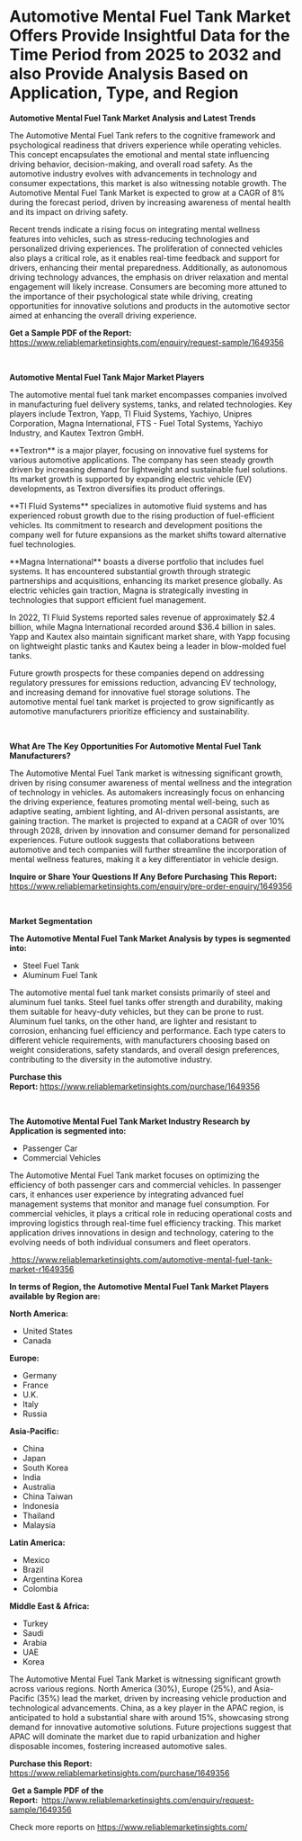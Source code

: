 <p><h1>Automotive Mental Fuel Tank Market Offers Provide Insightful Data for the Time Period from 2025 to 2032 and also Provide Analysis Based on Application, Type, and Region</h1></p><p><strong>Automotive Mental Fuel Tank Market Analysis and Latest Trends</strong></p>
<p><p>The Automotive Mental Fuel Tank refers to the cognitive framework and psychological readiness that drivers experience while operating vehicles. This concept encapsulates the emotional and mental state influencing driving behavior, decision-making, and overall road safety. As the automotive industry evolves with advancements in technology and consumer expectations, this market is also witnessing notable growth. The Automotive Mental Fuel Tank Market is expected to grow at a CAGR of 8% during the forecast period, driven by increasing awareness of mental health and its impact on driving safety.</p><p>Recent trends indicate a rising focus on integrating mental wellness features into vehicles, such as stress-reducing technologies and personalized driving experiences. The proliferation of connected vehicles also plays a critical role, as it enables real-time feedback and support for drivers, enhancing their mental preparedness. Additionally, as autonomous driving technology advances, the emphasis on driver relaxation and mental engagement will likely increase. Consumers are becoming more attuned to the importance of their psychological state while driving, creating opportunities for innovative solutions and products in the automotive sector aimed at enhancing the overall driving experience.</p></p>
<p><strong>Get a Sample PDF of the Report:&nbsp;</strong> <a href="https://www.reliablemarketinsights.com/enquiry/request-sample/1649356?utm_campaign=2642&utm_medium=2&utm_source=Github&utm_content=ia&utm_term=26032025&utm_id=automotive-mental-fuel-tank">https://www.reliablemarketinsights.com/enquiry/request-sample/1649356</a></p>
<p>&nbsp;</p>
<p><strong>Automotive Mental Fuel Tank Major Market Players</strong></p>
<p><p>The automotive mental fuel tank market encompasses companies involved in manufacturing fuel delivery systems, tanks, and related technologies. Key players include Textron, Yapp, TI Fluid Systems, Yachiyo, Unipres Corporation, Magna International, FTS - Fuel Total Systems, Yachiyo Industry, and Kautex Textron GmbH. </p><p>**Textron** is a major player, focusing on innovative fuel systems for various automotive applications. The company has seen steady growth driven by increasing demand for lightweight and sustainable fuel solutions. Its market growth is supported by expanding electric vehicle (EV) developments, as Textron diversifies its product offerings.</p><p>**TI Fluid Systems** specializes in automotive fluid systems and has experienced robust growth due to the rising production of fuel-efficient vehicles. Its commitment to research and development positions the company well for future expansions as the market shifts toward alternative fuel technologies.</p><p>**Magna International** boasts a diverse portfolio that includes fuel systems. It has encountered substantial growth through strategic partnerships and acquisitions, enhancing its market presence globally. As electric vehicles gain traction, Magna is strategically investing in technologies that support efficient fuel management.</p><p>In 2022, TI Fluid Systems reported sales revenue of approximately $2.4 billion, while Magna International recorded around $36.4 billion in sales. Yapp and Kautex also maintain significant market share, with Yapp focusing on lightweight plastic tanks and Kautex being a leader in blow-molded fuel tanks.</p><p>Future growth prospects for these companies depend on addressing regulatory pressures for emissions reduction, advancing EV technology, and increasing demand for innovative fuel storage solutions. The automotive mental fuel tank market is projected to grow significantly as automotive manufacturers prioritize efficiency and sustainability.</p></p>
<p>&nbsp;</p>
<p><strong>What Are The Key Opportunities For Automotive Mental Fuel Tank Manufacturers?</strong></p>
<p><p>The Automotive Mental Fuel Tank market is witnessing significant growth, driven by rising consumer awareness of mental wellness and the integration of technology in vehicles. As automakers increasingly focus on enhancing the driving experience, features promoting mental well-being, such as adaptive seating, ambient lighting, and AI-driven personal assistants, are gaining traction. The market is projected to expand at a CAGR of over 10% through 2028, driven by innovation and consumer demand for personalized experiences. Future outlook suggests that collaborations between automotive and tech companies will further streamline the incorporation of mental wellness features, making it a key differentiator in vehicle design.</p></p>
<p><strong>Inquire or Share Your Questions If Any Before Purchasing This Report:</strong> <a href="https://www.reliablemarketinsights.com/enquiry/pre-order-enquiry/1649356?utm_campaign=2642&utm_medium=2&utm_source=Github&utm_content=ia&utm_term=26032025&utm_id=automotive-mental-fuel-tank">https://www.reliablemarketinsights.com/enquiry/pre-order-enquiry/1649356</a></p>
<p>&nbsp;</p>
<p><strong>Market Segmentation</strong></p>
<p><strong>The Automotive Mental Fuel Tank Market Analysis by types is segmented into:</strong></p>
<p><ul><li>Steel Fuel Tank</li><li>Aluminum Fuel Tank</li></ul></p>
<p><p>The automotive mental fuel tank market consists primarily of steel and aluminum fuel tanks. Steel fuel tanks offer strength and durability, making them suitable for heavy-duty vehicles, but they can be prone to rust. Aluminum fuel tanks, on the other hand, are lighter and resistant to corrosion, enhancing fuel efficiency and performance. Each type caters to different vehicle requirements, with manufacturers choosing based on weight considerations, safety standards, and overall design preferences, contributing to the diversity in the automotive industry.</p></p>
<p><strong>Purchase this Report:&nbsp;</strong><a href="https://www.reliablemarketinsights.com/purchase/1649356?utm_campaign=2642&utm_medium=2&utm_source=Github&utm_content=ia&utm_term=26032025&utm_id=automotive-mental-fuel-tank">https://www.reliablemarketinsights.com/purchase/1649356</a></p>
<p>&nbsp;</p>
<p><strong>The Automotive Mental Fuel Tank Market Industry Research by Application is segmented into:</strong></p>
<p><ul><li>Passenger Car</li><li>Commercial Vehicles</li></ul></p>
<p><p>The Automotive Mental Fuel Tank market focuses on optimizing the efficiency of both passenger cars and commercial vehicles. In passenger cars, it enhances user experience by integrating advanced fuel management systems that monitor and manage fuel consumption. For commercial vehicles, it plays a critical role in reducing operational costs and improving logistics through real-time fuel efficiency tracking. This market application drives innovations in design and technology, catering to the evolving needs of both individual consumers and fleet operators.</p></p>
<p><a href="https://www.reliablemarketinsights.com/automotive-mental-fuel-tank-market-r1649356?utm_campaign=2642&utm_medium=2&utm_source=Github&utm_content=ia&utm_term=26032025&utm_id=automotive-mental-fuel-tank">&nbsp;https://www.reliablemarketinsights.com/automotive-mental-fuel-tank-market-r1649356</a></p>
<p><strong>In terms of Region, the Automotive Mental Fuel Tank Market Players available by Region are:</strong></p>
<p>
    <p> <strong> North America: </strong>
        <ul>
            <li>United States</li>
            <li>Canada</li>
        </ul>
        </p> 
    <p> <strong> Europe: </strong>
        <ul>
            <li>Germany</li>
            <li>France</li>
            <li>U.K.</li>
            <li>Italy</li>
            <li>Russia</li>
        </ul>
        </p> 
    <p> <strong> Asia-Pacific: </strong>
        <ul>
            <li>China</li>
            <li>Japan</li>
            <li>South Korea</li>
            <li>India</li>
            <li>Australia</li>
            <li>China Taiwan</li>
            <li>Indonesia</li>
            <li>Thailand</li>
            <li>Malaysia</li>
        </ul>
        </p> 
    <p> <strong> Latin America: </strong>
        <ul>
            <li>Mexico</li>
            <li>Brazil</li>
            <li>Argentina Korea</li>
            <li>Colombia</li>
        </ul>
        </p> 
    <p> <strong> Middle East & Africa: </strong>
        <ul>
            <li>Turkey</li>
            <li>Saudi</li>
            <li>Arabia</li>
            <li>UAE</li>
            <li>Korea</li>
        </ul>
    </p>
    </p>
<p><p>The Automotive Mental Fuel Tank Market is witnessing significant growth across various regions. North America (30%), Europe (25%), and Asia-Pacific (35%) lead the market, driven by increasing vehicle production and technological advancements. China, as a key player in the APAC region, is anticipated to hold a substantial share with around 15%, showcasing strong demand for innovative automotive solutions. Future projections suggest that APAC will dominate the market due to rapid urbanization and higher disposable incomes, fostering increased automotive sales.</p></p>
<p><strong>Purchase this Report: </strong><a href="https://www.reliablemarketinsights.com/purchase/1649356?utm_campaign=2642&utm_medium=2&utm_source=Github&utm_content=ia&utm_term=26032025&utm_id=automotive-mental-fuel-tank">https://www.reliablemarketinsights.com/purchase/1649356</a></p>
<p>&nbsp;<strong>Get a Sample PDF of the Report:&nbsp;&nbsp;</strong><a href="https://www.reliablemarketinsights.com/enquiry/request-sample/1649356?utm_campaign=2642&utm_medium=2&utm_source=Github&utm_content=ia&utm_term=26032025&utm_id=automotive-mental-fuel-tank">https://www.reliablemarketinsights.com/enquiry/request-sample/1649356</a></p>
<p><strong></strong></p>
<p>Check more reports on <a href="https://www.reliablemarketinsights.com/?utm_campaign=2642&utm_medium=2&utm_source=Github&utm_content=ia&utm_term=26032025&utm_id=automotive-mental-fuel-tank">https://www.reliablemarketinsights.com/</a></p>